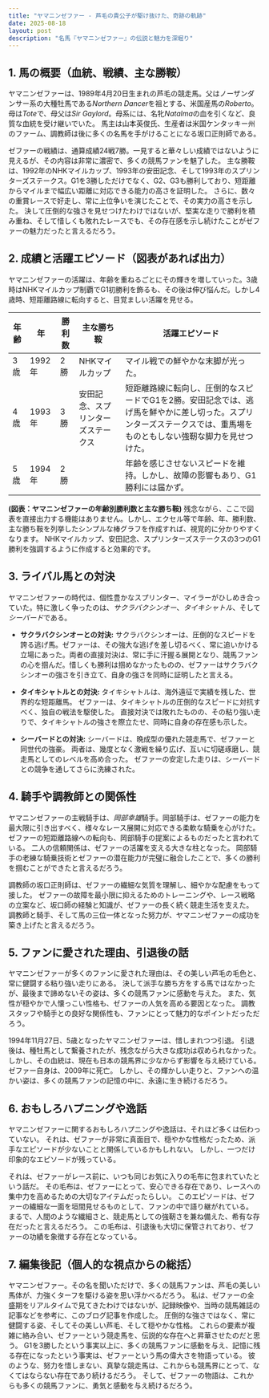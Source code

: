 ```yaml
---
title: "ヤマニンゼファー - 芦毛の貴公子が駆け抜けた、奇跡の軌跡"
date: 2025-08-18
layout: post
description: "名馬『ヤマニンゼファー』の伝説と魅力を深堀り"
---
```


## 1. 馬の概要（血統、戦績、主な勝鞍）

ヤマニンゼファーは、1989年4月20日生まれの芦毛の競走馬。父はノーザンダンサー系の大種牡馬である*Northern Dancer*を祖とする、米国産馬の*Roberto*。母は*Tote*で、母父は*Sir Gaylord*。母系には、名牝*Natalma*の血を引くなど、良質な血統を受け継いでいた。  馬主は山本英俊氏、生産者は米国ケンタッキー州のファーム、調教師は後に多くの名馬を手がけることになる坂口正則師である。

ゼファーの戦績は、通算成績24戦7勝。一見すると華々しい成績ではないように見えるが、その内容は非常に濃密で、多くの競馬ファンを魅了した。  主な勝鞍は、1992年のNHKマイルカップ、1993年の安田記念、そして1993年のスプリンターズステークス。G1を3勝しただけでなく、G2、G3も勝利しており、短距離からマイルまで幅広い距離に対応できる能力の高さを証明した。  さらに、数々の重賞レースで好走し、常に上位争いを演じたことで、その実力の高さを示した。  決して圧倒的な強さを見せつけたわけではないが、堅実な走りで勝利を積み重ね、そして惜しくも敗れたレースでも、その存在感を示し続けたことがゼファーの魅力だったと言えるだろう。


## 2. 成績と活躍エピソード（図表があれば出力）

ヤマニンゼファーの活躍は、年齢を重ねるごとにその輝きを増していった。3歳時はNHKマイルカップ制覇でG1初勝利を飾るも、その後は伸び悩んだ。しかし4歳時、短距離路線に転向すると、目覚ましい活躍を見せる。

| 年齢 | 年 | 勝利数 | 主な勝ち鞍 | 活躍エピソード |
|---|---|---|---|---|
| 3歳 | 1992年 | 2勝 | NHKマイルカップ |  マイル戦での鮮やかな末脚が光った。 |
| 4歳 | 1993年 | 3勝 | 安田記念、スプリンターズステークス | 短距離路線に転向し、圧倒的なスピードでG1を2勝。安田記念では、逃げ馬を鮮やかに差し切った。スプリンターズステークスでは、重馬場をものともしない強靭な脚力を見せつけた。|
| 5歳 | 1994年 | 2勝 |  |  年齢を感じさせないスピードを維持。しかし、故障の影響もあり、G1勝利には届かず。 |


**(図表：ヤマニンゼファーの年齢別勝利数と主な勝ち鞍)**  残念ながら、ここで図表を直接出力する機能はありません。しかし、エクセル等で年齢、年、勝利数、主な勝ち鞍を列挙したシンプルな棒グラフを作成すれば、視覚的に分かりやすくなります。  NHKマイルカップ、安田記念、スプリンターズステークスの3つのG1勝利を強調するように作成すると効果的です。


## 3. ライバル馬との対決

ヤマニンゼファーの時代は、個性豊かなスプリンター、マイラーがひしめき合っていた。特に激しく争ったのは、*サクラバクシンオー*、*タイキシャトル*、そして*シーバード*である。

* **サクラバクシンオーとの対決:**  サクラバクシンオーは、圧倒的なスピードを誇る逃げ馬。ゼファーは、その強大な逃げを差し切るべく、常に追いかける立場にあった。両者の直接対決は、常に手に汗握る展開となり、競馬ファンの心を掴んだ。惜しくも勝利は掴めなかったものの、ゼファーはサクラバクシンオーの強さを引き立て、自身の強さを同時に証明したと言える。

* **タイキシャトルとの対決:** タイキシャトルは、海外遠征で実績を残した、世界的な短距離馬。  ゼファーは、タイキシャトルの圧倒的なスピードに対抗すべく、独自の戦法を駆使した。  直接対決では敗れたものの、その粘り強い走りで、タイキシャトルの強さを際立たせ、同時に自身の存在感も示した。

* **シーバードとの対決:** シーバードは、晩成型の優れた競走馬で、ゼファーと同世代の強豪。  両者は、幾度となく激戦を繰り広げ、互いに切磋琢磨し、競走馬としてのレベルを高め合った。  ゼファーの安定した走りは、シーバードとの競争を通してさらに洗練された。


## 4. 騎手や調教師との関係性

ヤマニンゼファーの主戦騎手は、*岡部幸雄*騎手。岡部騎手は、ゼファーの能力を最大限に引き出すべく、様々なレース展開に対応できる柔軟な騎乗を心がけた。  ゼファーの短距離路線への転向も、岡部騎手の提案によるものだったと言われている。  二人の信頼関係は、ゼファーの活躍を支える大きな柱となった。  岡部騎手の老練な騎乗技術とゼファーの潜在能力が完璧に融合したことで、多くの勝利を掴むことができたと言えるだろう。

調教師の坂口正則師は、ゼファーの繊細な気質を理解し、細やかな配慮をもって接した。  ゼファーの故障を最小限に抑えるためのトレーニングや、レース戦略の立案など、坂口師の経験と知識が、ゼファーの長く続く競走生活を支えた。  調教師と騎手、そして馬の三位一体となった努力が、ヤマニンゼファーの成功を築き上げたと言えるだろう。


## 5. ファンに愛された理由、引退後の話

ヤマニンゼファーが多くのファンに愛された理由は、その美しい芦毛の毛色と、常に健闘する粘り強い走りにある。  決して派手な勝ち方をする馬ではなかったが、最後まで諦めないその姿は、多くの競馬ファンに感動を与えた。  また、気性が穏やかで人懐っこい性格も、ゼファーの人気を高める要因となった。  調教スタッフや騎手との良好な関係性も、ファンにとって魅力的なポイントだっただろう。

1994年11月27日、5歳となったヤマニンゼファーは、惜しまれつつ引退。  引退後は、種牡馬として繋養されたが、残念ながら大きな成功は収められなかった。  しかし、その血統は、現在も日本の競馬界に少なからず影響を与え続けている。  ゼファー自身は、2009年に死亡。  しかし、その輝かしい走りと、ファンへの温かい姿は、多くの競馬ファンの記憶の中に、永遠に生き続けるだろう。


## 6. おもしろハプニングや逸話

ヤマニンゼファーに関するおもしろハプニングや逸話は、それほど多くは伝わっていない。  それは、ゼファーが非常に真面目で、穏やかな性格だったため、派手なエピソードが少ないことと関係しているかもしれない。  しかし、一つだけ印象的なエピソードが残っている。

それは、ゼファーがレース前に、いつも同じお気に入りの毛布に包まれていたという話だ。  その毛布は、ゼファーにとって、安心できる存在であり、レースへの集中力を高めるための大切なアイテムだったらしい。  このエピソードは、ゼファーの繊細な一面を垣間見せるものとして、ファンの中で語り継がれている。  まるで、人間のような繊細さと、競走馬としての強靭さを兼ね備えた、希有な存在だったと言えるだろう。  この毛布は、引退後も大切に保管されており、ゼファーの功績を象徴する存在となっている。


## 7. 編集後記（個人的な視点からの総括）

ヤマニンゼファー。その名を聞いただけで、多くの競馬ファンは、芦毛の美しい馬体が、力強くターフを駆ける姿を思い浮かべるだろう。  私は、ゼファーの全盛期をリアルタイムで見てきたわけではないが、記録映像や、当時の競馬雑誌の記事などを参考に、このブログ記事を作成した。  圧倒的な強さではなく、常に健闘する姿、そしてその美しい芦毛、そして穏やかな性格。  これらの要素が複雑に絡み合い、ゼファーという競走馬を、伝説的な存在へと昇華させたのだと思う。  G1を3勝したという事実以上に、多くの競馬ファンに感動を与え、記憶に残る存在になったという事実は、ゼファーという馬の偉大さを物語っている。  彼のような、努力を惜しまない、真摯な競走馬は、これからも競馬界にとって、なくてはならない存在であり続けるだろう。  そして、ゼファーの物語は、これからも多くの競馬ファンに、勇気と感動を与え続けるだろう。
